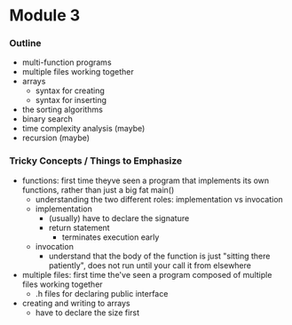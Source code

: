 # Module 3

### Outline

* multi-function programs
* multiple files working together
* arrays
  * syntax for creating
  * syntax for inserting
* the sorting algorithms
* binary search
* time complexity analysis (maybe)
* recursion (maybe)

### Tricky Concepts / Things to Emphasize
* functions: first time theyve seen a program that implements its own functions, rather than just a big fat main()
  * understanding the two different roles: implementation vs invocation 
  * implementation
    * (usually) have to declare the signature
    * return statement
      * terminates execution early 
  * invocation
    * understand that the body of the function is just "sitting there patiently", does not run until your call it from elsewhere
* multiple files: first time the've seen a program composed of multiple files working together
  * .h files for declaring public interface
* creating and writing to arrays
  * have to declare the size first


